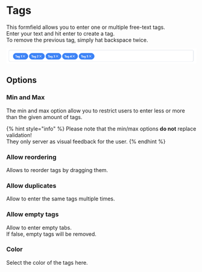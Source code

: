 # Tags

This formfield allows you to enter one or multiple free-text tags.  
Enter your text and hit enter to create a tag.  
To remove the previous tag, simply hat backspace twice.

![](../.gitbook/assets/bread/formfields/tags/tags.png) 

## Options

### Min and Max

The min and max option allow you to restrict users to enter less or more than the given amount of tags.  

{% hint style="info" %}
Please note that the min/max options **do not** replace validation!  
They only server as visual feedback for the user.
{% endhint %}

### Allow reordering

Allows to reorder tags by dragging them.

### Allow duplicates

Allow to enter the same tags multiple times.

### Allow empty tags

Allow to enter empty tabs.  
If false, empty tags will be removed.

### Color

Select the color of the tags here.